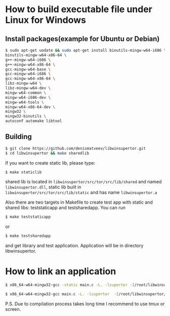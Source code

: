 # How to build executable file under Linux for Windows 
## Install packages(example for Ubuntu or Debian)
````bash
$ sudo apt-get uodate && sudo apt-get install binutils-mingw-w64-i686 \
binutils-mingw-w64-x86-64 \
g++-mingw-w64-i686 \
g++-mingw-w64-x86-64 \
gcc-mingw-w64-base \
gcc-mingw-w64-i686 \
gcc-mingw-w64-x86-64 \
libz-mingw-w64 \
libz-mingw-w64-dev \
mingw-w64-common \
mingw-w64-i686-dev \
mingw-w64-tools \
mingw-w64-x86-64-dev \
mingw32 \
mingw32-binutils \
autoconf automake libtool
````
## Building

````bash
$ git clone https://github.com/denismatveev/libwinsupertor.git
$ cd libwinsupertor && make sharedlib
````
If you want to create static lib, please type:
````bash
$ make staticlib
````

shared lib is located in `libwinsupertor/src/tor/src/lib/shared` and named `libwinsupertor.dll`, static lib built in `libwinsupertor/src/tor/src/lib/static` and has name `libwinsupertor.a`

Also there are two targets in Makefile to create test app with static and shared libs: teststaticapp and testsharedapp. You can run 

````bash
$ make teststaticapp
````
or

````bash
$ make testsharedapp
````
and get library and test application. Application will be in directory libwinsupertor.

# How to link an application

````bash
$ x86_64-w64-mingw32-gcc -static main.c -L. -lsupertor -I/root/libwinsupertor/src/tor/src/proxytor/ -I/root/libwinsupertor/src/tor/src/or -I/root/libwinsupertor/prefix-win/include/ -o app-win-static.exe
````

````bash
$ x86_64-w64-mingw32-gcc main.c -L. -lsupertor  -I/root/libwinsupertor/prefix-win/include/ -I/root/libwinsupertor/src/tor/src/proxytor/ -o app-shared-win.exe
````
P.S. Due to compilation process takes long time I recommend to use tmux or screen.
